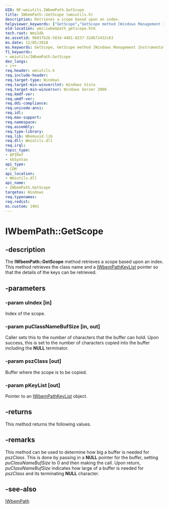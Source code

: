 ```yaml
---
UID: NF:wmiutils.IWbemPath.GetScope
title: IWbemPath::GetScope (wmiutils.h)
description: Retrieves a scope based upon an index.helpviewer_keywords: ["GetScope","GetScope method [Windows Management Instrumentation]","GetScope method [Windows Management Instrumentation]","IWbemPath interface","IWbemPath interface [Windows Management Instrumentation]","GetScope method","IWbemPath.GetScope","IWbemPath::GetScope","_hmm_iwbempath_getscope","wmi.iwbempath_getscope","wmiutils/IWbemPath::GetScope"]
old-location: wmi\iwbempath_getscope.htm
tech.root: WmiSdk
ms.assetid: 9601fb2b-583d-4481-8237-32db72432c63
ms.date: 12/05/2018
ms.keywords: GetScope, GetScope method [Windows Management Instrumentation], GetScope method [Windows Management Instrumentation],IWbemPath interface, IWbemPath interface [Windows Management Instrumentation],GetScope method, IWbemPath.GetScope, IWbemPath::GetScope, _hmm_iwbempath_getscope, wmi.iwbempath_getscope, wmiutils/IWbemPath::GetScope
f1_keywords:
- wmiutils/IWbemPath.GetScope
dev_langs:
- c++
req.header: wmiutils.h
req.include-header: 
req.target-type: Windows
req.target-min-winverclnt: Windows Vista
req.target-min-winversvr: Windows Server 2008
req.kmdf-ver: 
req.umdf-ver: 
req.ddi-compliance: 
req.unicode-ansi: 
req.idl: 
req.max-support: 
req.namespace: 
req.assembly: 
req.type-library: 
req.lib: Wbemuuid.lib
req.dll: Wmiutils.dll
req.irql: 
topic_type:
- APIRef
- kbSyntax
api_type:
- COM
api_location:
- Wmiutils.dll
api_name:
- IWbemPath.GetScope
targetos: Windows
req.typenames: 
req.redist: 
ms.custom: 19H1
---
```


# IWbemPath::GetScope


## -description


The 
<b>IWbemPath::GetScope</b> method retrieves a scope based upon an index. This method retrieves the class name and a 
<a href="https://docs.microsoft.com/windows/desktop/api/wmiutils/nn-wmiutils-iwbempathkeylist">IWbemPathKeyList</a> pointer so that the details of the keys can be retrieved.


## -parameters




### -param uIndex [in]

Index of the scope.


### -param puClassNameBufSize [in, out]

Caller sets this to the number of characters that the buffer can hold. Upon success, this is set to the number of characters copied into the buffer including the <b>NULL</b> terminator.


### -param pszClass [out]

Buffer where the scope is to be copied.


### -param pKeyList [out]

Pointer to an 
<a href="https://docs.microsoft.com/windows/desktop/api/wmiutils/nn-wmiutils-iwbempathkeylist">IWbemPathKeyList</a> object.


## -returns



This method returns the following values.




## -remarks



This method can be used to determine how big a buffer is needed for <i>pszClass</i>. This is done by passing in a <b>NULL</b> pointer for the buffer, setting <i>puClassNameBufSize</i> to 0 and then making the call. Upon return, <i>puClassNameBufSize</i> indicates how large of a buffer is needed for <i>pszClass</i> and its terminating <b>NULL</b> character.




## -see-also




<a href="https://docs.microsoft.com/windows/desktop/api/wmiutils/nn-wmiutils-iwbempath">IWbemPath</a>
 

 

